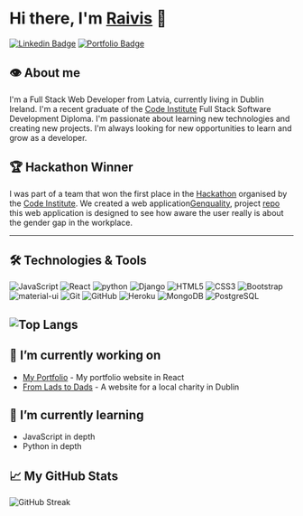 <!-- create readme file for github -->

# Hi there, I'm [Raivis](https://www.linkedin.com/in/raivis-petrovskis-524291205/) 👋

<!-- add links to linkedin and portfolio website with badges -->

[![Linkedin Badge](https://img.shields.io/badge/-Raivis%20Petrovskis-blue?style=flat-square&logo=Linkedin&logoColor=white&link=https://www.linkedin.com/in/raivis-petrovskis-524291205/)](https://www.linkedin.com/in/raivis-petrovskis-524291205/)
[![Portfolio Badge](https://img.shields.io/badge/-Portfolio-47CCCC?style=flat-square&logo=Google-Chrome&logoColor=white&link=https://raivispetrovskis.com/portfolio)](https://raivis80.github.io/My-Portfolio/)


<!-- add an image here -->



<!-- add short description about you -->
## 👁️ About me

I'm a Full Stack Web Developer from Latvia, currently living in Dublin Ireland. I'm a recent graduate of the [Code Institute](https://codeinstitute.net/) Full Stack Software Development Diploma. I'm passionate about learning new technologies and creating new projects. I'm always looking for new opportunities to learn and grow as a developer.

<!-- Firs place in hackathon  -->
## 🏆 Hackathon Winner

I was part of a team that won the first place in the [Hackathon](https://www.linkedin.com/feed/update/urn:li:activity:6974694724104265728/) organised by the [Code Institute](https://codeinstitute.net/). We created a web application[Genquality](https://raivis80.github.io/Genquality/index.html), project [repo](https://github.com/Raivis80/Genquality) this web application is designed to see how aware the user really is about the gender gap in the workplace.

<!-- add the technologies you learned and used -->
---

## 🛠️ Technologies & Tools

![JavaScript](https://img.shields.io/badge/-JavaScript-black?style=flat-square&logo=javascript)
![React](https://img.shields.io/badge/-React-black?style=flat-square&logo=react)
![python](https://img.shields.io/badge/-Python-black?style=flat-square&logo=Python)
![Django](https://img.shields.io/badge/-Django-black?style=flat-square&logo=Django)
![HTML5](https://img.shields.io/badge/-HTML5-black?style=flat-square&logo=html5&logoColor=E34F26)
![CSS3](https://img.shields.io/badge/-CSS3-black?style=flat-square&logo=css3&logoColor=1572B6)
![Bootstrap](https://img.shields.io/badge/-Bootstrap-black?style=flat-square&logo=bootstrap&logoColor=563D7C)
![material-ui](https://img.shields.io/badge/-Material--UI-black?style=flat-square&logo=material-ui)
![Git](https://img.shields.io/badge/-Git-black?style=flat-square&logo=git)
![GitHub](https://img.shields.io/badge/-GitHub-181717?style=flat-square&logo=github)
![Heroku](https://img.shields.io/badge/-Heroku-430098?style=flat-square&logo=heroku)
![MongoDB](https://img.shields.io/badge/-MongoDB-black?style=flat-square&logo=mongodb)
![PostgreSQL](https://img.shields.io/badge/-PostgreSQL-black?style=flat-square&logo=postgresql)

<!-- add the main languages in your github -->
![Top Langs](https://github-readme-stats.vercel.app/api/top-langs/?username=raivis80&theme=tokyonight)
 ---

 <!-- Im currently working on -->
## 🚀 I’m currently working on
- [My Portfolio](https://raivis80.github.io/My-Portfolio/) - My portfolio website in React
- [From Lads to Dads](https://fromladstodads.ie/) - A website for a local charity in Dublin

<!-- Im currently learning -->
## 🌱 I’m currently learning
- JavaScript in depth
- Python in depth


## 📈 My GitHub Stats
<!-- add the github streak stats  -->
![GitHub Streak](https://github-readme-streak-stats.herokuapp.com/?user=raivis80&theme=tokyonight)
